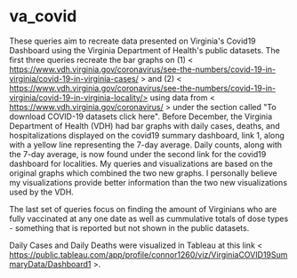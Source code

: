 # va_covid

These queries aim to recreate data presented on Virginia's Covid19 Dashboard using the Virginia Department of Health's public datasets. The first three queries recreate the bar graphs on (1) < https://www.vdh.virginia.gov/coronavirus/see-the-numbers/covid-19-in-virginia/covid-19-in-virginia-cases/ > and (2) < https://www.vdh.virginia.gov/coronavirus/see-the-numbers/covid-19-in-virginia/covid-19-in-virginia-locality/> using data from < https://www.vdh.virginia.gov/coronavirus/ > under the section called "To download COVID-19 datasets click here". Before December, the Virginia Department of Health (VDH) had bar graphs with daily cases, deaths, and hospitalizations displayed on the covid19 summary dashboard, link 1, along with a yellow line representing the 7-day average. Daily counts, along with the 7-day average, is now found under the second link for the covid19 dashboard for localities. My queries and visualizations are based on the original graphs which combined the two new graphs. I personally believe my visualizations provide better information than the two new visualizations used by the VDH.

The last set of queries focus on finding the amount of Virginians who are fully vaccinated at any one date as well as cummulative totals of dose types - something that is reported but not shown in the public datasets.

Daily Cases and Daily Deaths were visualized in Tableau at this link < https://public.tableau.com/app/profile/connor1260/viz/VirginiaCOVID19SummaryData/Dashboard1 >.
